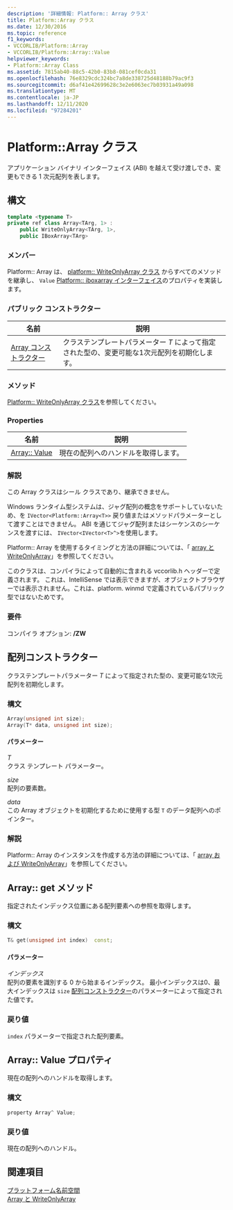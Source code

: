 ```yaml
---
description: '詳細情報: Platform:: Array クラス'
title: Platform::Array クラス
ms.date: 12/30/2016
ms.topic: reference
f1_keywords:
- VCCORLIB/Platform::Array
- VCCORLIB/Platform::Array::Value
helpviewer_keywords:
- Platform::Array Class
ms.assetid: 7815ab40-88c5-42b0-83b8-081cef0cda31
ms.openlocfilehash: 76e8329cdc324bc7a8de338725d48188b79ac9f3
ms.sourcegitcommit: d6af41e42699628c3e2e6063ec7b03931a49a098
ms.translationtype: MT
ms.contentlocale: ja-JP
ms.lasthandoff: 12/11/2020
ms.locfileid: "97284201"
---
```

# <a name="platformarray-class"></a>Platform::Array クラス

アプリケーション バイナリ インターフェイス (ABI) を越えて受け渡しでき、変更もできる 1 次元配列を表します。

## <a name="syntax"></a>構文

```cpp
template <typename T>
private ref class Array<TArg, 1> :
    public WriteOnlyArray<TArg, 1>,
    public IBoxArray<TArg>
```

### <a name="members"></a>メンバー

Platform:: Array は、 [platform:: WriteOnlyArray クラス](../cppcx/platform-writeonlyarray-class.md) からすべてのメソッドを継承し、 `Value` [Platform:: iboxarray インターフェイス](../cppcx/platform-iboxarray-interface.md)のプロパティを実装します。

### <a name="public-constructors"></a>パブリック コンストラクター

|名前|説明|
|----------|-----------------|
|[Array コンストラクター](#ctor)|クラステンプレートパラメーター *T* によって指定された型の、変更可能な1次元配列を初期化します。|

### <a name="methods"></a>メソッド

[Platform:: WriteOnlyArray クラス](../cppcx/platform-writeonlyarray-class.md)を参照してください。

### <a name="properties"></a>Properties

| 名前 | 説明 |
|--|--|
| [Array:: Value](#value) | 現在の配列へのハンドルを取得します。 |

### <a name="remarks"></a>解説

この Array クラスはシール クラスであり、継承できません。

Windows ランタイム型システムは、ジャグ配列の概念をサポートしていないため、を `IVector<Platform::Array<T>>` 戻り値またはメソッドパラメーターとして渡すことはできません。 ABI を通じてジャグ配列またはシーケンスのシーケンスを渡すには、 `IVector<IVector<T>^>`を使用します。

Platform:: Array を使用するタイミングと方法の詳細については、「 [array と WriteOnlyArray](../cppcx/array-and-writeonlyarray-c-cx.md)」を参照してください。

このクラスは、コンパイラによって自動的に含まれる vccorlib.h ヘッダーで定義されます。 これは、IntelliSense では表示できますが、オブジェクトブラウザーでは表示されません。これは、platform. winmd で定義されているパブリック型ではないためです。

### <a name="requirements"></a>要件

コンパイラ オプション: **/ZW**

## <a name="array-constructors"></a><a name="ctor"></a> 配列コンストラクター

クラステンプレートパラメーター *T* によって指定された型の、変更可能な1次元配列を初期化します。

### <a name="syntax"></a>構文

```cpp
Array(unsigned int size);
Array(T* data, unsigned int size);
```

#### <a name="parameters"></a>パラメーター

*T*<br/>
クラス テンプレート パラメーター。

*size*<br/>
配列の要素数。

*data*<br/>
この Array オブジェクトを初期化するために使用する型 `T` のデータ配列へのポインター。

### <a name="remarks"></a>解説

Platform:: Array のインスタンスを作成する方法の詳細については、「 [array および WriteOnlyArray](../cppcx/array-and-writeonlyarray-c-cx.md)」を参照してください。

## <a name="arrayget-method"></a><a name="get"></a> Array:: get メソッド

指定されたインデックス位置にある配列要素への参照を取得します。

### <a name="syntax"></a>構文

```cpp
T& get(unsigned int index)  const;
```

#### <a name="parameters"></a>パラメーター

*インデックス*<br/>
配列の要素を識別する 0 から始まるインデックス。 最小インデックスは0、最大インデックスは `size` [配列コンストラクター](#ctor)のパラメーターによって指定された値です。

### <a name="return-value"></a>戻り値

`index` パラメーターで指定された配列要素。

## <a name="arrayvalue-property"></a><a name="value"></a> Array:: Value プロパティ

現在の配列へのハンドルを取得します。

### <a name="syntax"></a>構文

```cpp
property Array^ Value;
```

### <a name="return-value"></a>戻り値

現在の配列へのハンドル。

## <a name="see-also"></a>関連項目

[プラットフォーム名前空間](../cppcx/platform-namespace-c-cx.md)<br/>
[Array と WriteOnlyArray](../cppcx/array-and-writeonlyarray-c-cx.md)
